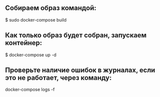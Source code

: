 
Собираем образ командой:
---


$ sudo docker-compose build


Как только образ будет собран, запускаем контейнер:
---


$ docker-compose up -d



Проверьте наличие ошибок в журналах, если это не работает, через команду:
---


docker-compose logs -f

